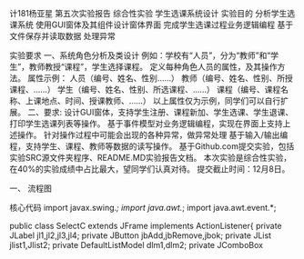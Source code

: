 计181杨亚星 第五次实验报告
综合性实验 
    学生选课系统设计  实验目的 分析学生选课系统 使用GUI窗体及其组件设计窗体界面 完成学生选课过程业务逻辑编程 基于文件保存并读取数据 处理异常 



实验要求 一、系统角色分析及类设计 例如：学校有“人员”，分为“教师”和“学生”，教师教授“课程”，学生选择课程。 定义每种角色人员的属性，及其操作方法。 属性示例：	人员（编号、姓名、性别……） 教师（编号、姓名、性别、所授课程、……） 			学生（编号、姓名、性别、所选课程、……） 			课程（编号、课程名称、上课地点、时间、授课教师、……） 以上属性仅为示例，同学们可以自行扩展。  二、要求: 设计GUI窗体，支持学生注册、课程新加、学生选课、学生退课、打印学生选课列表等操作。 基于事件模型对业务逻辑编程，实现在界面上支持上述操作。 针对操作过程中可能会出现的各种异常，做异常处理 基于输入/输出编程，支持学生、课程、教师等数据的读写操作。 基于Github.com提交实验，包括实验SRC源文件夹程序、README.MD实验报告文档。 本次实验是综合性实验，在40%的实验成绩中占比最大，望同学们认真对待。 提交截止时间：12月8日。 








一、	流程图
                     










 核心代码   import javax.swing.*;
import java.awt.*;
import java.awt.event.*;

public class SelectC extends JFrame implements ActionListener{
  private JLabel jl1,jl2,jl3,jl4;
    private JButton jbAdd,jbRemove,jbok;
    private JList<Object> jlist1,Jlist2;
    private DefaultListModel<Object> dlm1,dlm2;
    private JComboBox<Object> jcb;
    private JTextArea jta;
    private JScrollPane jsplist1,jsplist2,jspjta;
    private String no[]= {"学生","老师"};
    private String course[]= {"课程名：体育,时间：9：45，地点：操场，学分：4",""
            + "课程名：java，时间7：50，地点：综合楼0921，学分：4",""
            + "课程名：计算机专业导论，时间13：30，地点：综0921，学分2",""
            + "课程名：离散数学，时间：4：00，地点：教101，学分：3，授课老师：王老师",""
            + "课程名：线性代数，时间5：00，地点：教201，学分4，授课老师：朴老师",""
            + "课程名：大学物理，时间3：50，地点：综0925，学分：3，授课老师：李老师"
    };

    SelectC(){
        jl1=new JLabel("请选择人员信息：");
        jl2=new JLabel("可供选择的课程：");
        jl3=new JLabel("选择的课程为：");
        jl4=new JLabel("打印课程的信息：");
        jbAdd=new JButton("选课");
        jbRemove=new JButton("退课");
        jbok = new JButton("确定");
        dlm1=new DefaultListModel<Object>();
        dlm2=new DefaultListModel<Object>();
        jlist1=new JList<Object>(dlm1);
        Jlist2=new JList<Object>(dlm2);
        jcb=new JComboBox<Object>(no);
        jta=new JTextArea(6,20);
        jsplist1=new JScrollPane(jlist1);
        jsplist2=new JScrollPane(Jlist2);
        jspjta=new JScrollPane(jta);
        jsplist1.setPreferredSize(new Dimension(550,550));
        jsplist2.setPreferredSize(new Dimension(550,550));
    }
    public void launchListComboAreaTest() {
        jta.setEditable(false);
        for(int i=0;i<course.length;i++) {
            dlm1.addElement(course[i]);
        }
        jbAdd.addActionListener(this);
        jbRemove.addActionListener(this);
        jbok.addActionListener(this);
        Container c=getContentPane();
        c.setLayout(new FlowLayout());
        JPanel p[]=new JPanel[6];
        for(int i=0;i<6;i++ ) {
            p[i]=new JPanel();
            p[i].setLayout(new BoxLayout(p[i],BoxLayout.Y_AXIS));

        }
        p[0].add(jl1);
        p[0].add(jcb);
        p[1].add(jl2);
        p[1].add(jsplist1);
        p[2].add(jbAdd);
        p[2].add(jbRemove);
        p[3].add(jl3);
        p[3].add(jsplist2);
        p[4].add(jbok);
        p[5].add(jl4);
        p[5].add(jspjta);
        c.add(p[0]);
        c.add(p[1]);
        c.add(p[2]);
        c.add(p[3]);
        c.add(p[4]);
        c.add(p[5]);
        setDefaultCloseOperation(JFrame.EXIT_ON_CLOSE);
        pack();
        setVisible(true);
    }
public void actionPerformed(ActionEvent e) {
        Object source=e.getSource();
        if(source==jbAdd) {
            @SuppressWarnings("deprecation")
            Object selectedValues[]=jlist1.getSelectedValues();
            for(int i=0;i<selectedValues.length;i++) {
                dlm2.addElement(selectedValues[i]);
                dlm1.removeElement(selectedValues[i]);
            }
        }
        if(source==jbRemove) {
            @SuppressWarnings("deprecation")
            Object selectedValues[]=Jlist2.getSelectedValues();
            for(int i=0;i<selectedValues.length;i++) {
                dlm1.addElement(selectedValues[i]);
                dlm2.removeElement(selectedValues[i]);
            }
        }
        if(source==jbok) {
            if(!dlm2.isEmpty()) {
                jta.append(jcb.getSelectedItem()+"的课程信息：\n\t");
                for(int i=0;i<dlm2.getSize()-1;i++) {
                    jta.append(dlm2.getElementAt(i)+",");
                }

                jta.append(dlm2.getElementAt(dlm2.getSize()-1)+".\n");
                jcb.removeItem(jcb.getSelectedItem());
                dlm2.clear();

            }
            else {
                JOptionPane.showMessageDialog(null,
                        "您还没有设置课程！","错误提示！",
                        JOptionPane.ERROR_MESSAGE);
            }}}}  程序截图         
编程感想       本次实验是综合性实验涉及面比较广，GUI界面设计，异常处理，又要有异常处理，学生的注册，作为没有c语言基础的初学者，只能根据教材和博客上别人的代码参考，但也终于是慢慢扣了出来，虽然还是没有完成课程的新加 本次实验对我的编程基础有了很大的提高 收获了很多 。 



